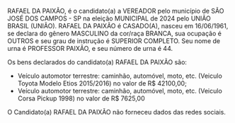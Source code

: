 RAFAEL DA PAIXÃO, é o candidato(a) a VEREADOR pelo município de SÃO JOSÉ DOS CAMPOS - SP na eleição MUNICIPAL de 2024 pelo UNIÃO BRASIL (UNIÃO). RAFAEL DA PAIXÃO é CASADO(A), nasceu em 16/06/1961, se declara do gênero MASCULINO da cor/raça BRANCA, sua ocupação é OUTROS e seu grau de instrução é SUPERIOR COMPLETO. Seu nome de urna é PROFESSOR PAIXÃO, e seu número de urna é 44.

Os bens declarados do candidato(a) RAFAEL DA PAIXÃO são: 
- Veículo automotor terrestre: caminhão, automóvel, moto, etc. (Veiculo Toyota Modelo Etios 2015/2016) no valor de R$ 42100,00;
- Veículo automotor terrestre: caminhão, automóvel, moto, etc. (Veiculo Corsa Pickup 1998) no valor de R$ 7625,00

O Candidato(a) RAFAEL DA PAIXÃO não forneceu dados das redes sociais.